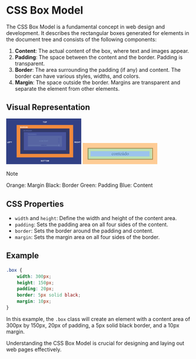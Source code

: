# CSS Box Model

The CSS Box Model is a fundamental concept in web design and development. It describes the rectangular boxes generated for elements in the document tree and consists of the following components:

1. **Content**: The actual content of the box, where text and images appear.
2. **Padding**: The space between the content and the border. Padding is transparent.
3. **Border**: The area surrounding the padding (if any) and content. The border can have various styles, widths, and colors.
4. **Margin**: The space outside the border. Margins are transparent and separate the element from other elements.

## Visual Representation

<img width="40%" src="/Stage-4/resources/box-model-visual.png">
<img width="40%" src="/Stage-4/resources/box-model-example.png">

>[!NOTE]
> Orange: Margin
> Black: Border
> Green: Padding
> Blue: Content

## CSS Properties

- `width` and `height`: Define the width and height of the content area.
- `padding`: Sets the padding area on all four sides of the content.
- `border`: Sets the border around the padding and content.
- `margin`: Sets the margin area on all four sides of the border.

## Example

```css
.box {
    width: 300px;
    height: 150px;
    padding: 20px;
    border: 5px solid black;
    margin: 10px;
}
```

In this example, the `.box` class will create an element with a content area of 300px by 150px, 20px of padding, a 5px solid black border, and a 10px margin.

Understanding the CSS Box Model is crucial for designing and laying out web pages effectively.
